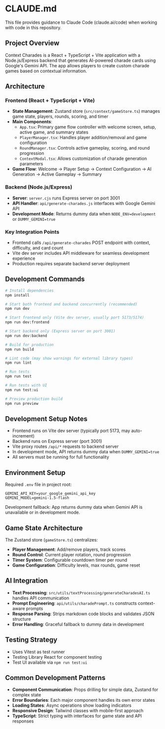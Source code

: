 # CLAUDE.md

This file provides guidance to Claude Code (claude.ai/code) when working with code in this repository.

## Project Overview

Context Charades is a React + TypeScript + Vite application with a Node.js/Express backend that generates AI-powered charade cards using Google's Gemini API. The app allows players to create custom charade games based on contextual information.

## Architecture

### Frontend (React + TypeScript + Vite)
- **State Management**: Zustand store (`src/context/gameStore.ts`) manages game state, players, rounds, scoring, and timer
- **Main Components**:
  - `App.tsx`: Primary game flow controller with welcome screen, setup, active game, and summary states
  - `PlayerManager.tsx`: Handles player addition/removal and game configuration
  - `RoundManager.tsx`: Controls active gameplay, scoring, and round progression
  - `ContextModal.tsx`: Allows customization of charade generation parameters
- **Game Flow**: Welcome → Player Setup → Context Configuration → AI Generation → Active Gameplay → Summary

### Backend (Node.js/Express)
- **Server**: `server.cjs` runs Express server on port 3001
- **API Handler**: `api/generate-charades.js` interfaces with Google Gemini API
- **Development Mode**: Returns dummy data when `NODE_ENV=development` or `DUMMY_GEMINI=true`

### Key Integration Points
- Frontend calls `/api/generate-charades` POST endpoint with context, difficulty, and card count
- Vite dev server includes API middleware for seamless development experience
- Production requires separate backend server deployment

## Development Commands

```bash
# Install dependencies
npm install

# Start both frontend and backend concurrently (recommended)
npm run dev

# Start frontend only (Vite dev server, usually port 5173/5174)
npm run dev:frontend

# Start backend only (Express server on port 3001)
npm run dev:backend

# Build for production
npm run build

# Lint code (may show warnings for external library types)
npm run lint

# Run tests
npm run test

# Run tests with UI
npm run test:ui

# Preview production build
npm run preview
```

## Development Setup Notes

- Frontend runs on Vite dev server (typically port 5173, may auto-increment)
- Backend runs on Express server (port 3001)
- Vite proxy routes `/api/*` requests to backend server
- In development mode, API returns dummy data when `DUMMY_GEMINI=true`
- All servers must be running for full functionality

## Environment Setup

Required `.env` file in project root:
```
GEMINI_API_KEY=your_google_gemini_api_key
GEMINI_MODEL=gemini-1.5-flash
```

Development fallback: App returns dummy data when Gemini API is unavailable or in development mode.

## Game State Architecture

The Zustand store (`gameStore.ts`) centralizes:
- **Player Management**: Add/remove players, track scores
- **Round Control**: Current player rotation, round progression
- **Timer System**: Configurable countdown timer per round
- **Game Configuration**: Difficulty levels, max rounds, game reset

## AI Integration

- **Text Processing**: `src/utils/textProcessing/generateCharadesAI.ts` handles API communication
- **Prompt Engineering**: `api/utils/charadePrompt.ts` constructs context-aware prompts
- **Response Parsing**: Strips markdown code blocks and validates JSON structure
- **Error Handling**: Graceful fallback to dummy data in development

## Testing Strategy

- Uses Vitest as test runner
- Testing Library React for component testing
- Test UI available via `npm run test:ui`

## Common Development Patterns

- **Component Communication**: Props drilling for simple data, Zustand for complex state
- **Error Boundaries**: Each major component handles its own error states
- **Loading States**: Async operations show loading indicators
- **Responsive Design**: Tailwind classes with mobile-first approach
- **TypeScript**: Strict typing with interfaces for game state and API responses
